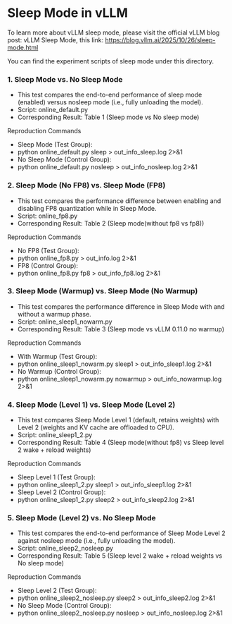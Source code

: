 # Sleep Mode in vLLM

To learn more about vLLM sleep mode, please visit the official vLLM blog post: vLLM Sleep Mode, this link: https://blog.vllm.ai/2025/10/26/sleep-mode.html

You can find the experiment scripts of sleep mode under this directory.

### 1. Sleep Mode vs. No Sleep Mode
- This test compares the end-to-end performance of sleep mode (enabled) versus nosleep mode (i.e., fully unloading the model).
- Script: online_default.py
- Corresponding Result: Table 1 (Sleep mode vs No sleep mode)

Reproduction Commands
- Sleep Mode (Test Group):
- python online_default.py sleep > out_info_sleep.log 2>&1
- No Sleep Mode (Control Group):
- python online_default.py nosleep > out_info_nosleep.log 2>&1


### 2. Sleep Mode (No FP8) vs. Sleep Mode (FP8)
- This test compares the performance difference between enabling and disabling FP8 quantization while in Sleep Mode.
- Script: online_fp8.py
- Corresponding Result: Table 2 (Sleep mode(without fp8 vs fp8))

Reproduction Commands
- No FP8 (Test Group):
- python online_fp8.py > out_info.log 2>&1
- FP8 (Control Group):
- python online_fp8.py fp8 > out_info_fp8.log 2>&1



### 3. Sleep Mode (Warmup) vs. Sleep Mode (No Warmup)
- This test compares the performance difference in Sleep Mode with and without a warmup phase.
- Script: online_sleep1_nowarm.py
- Corresponding Result: Table 3 (Sleep mode vs vLLM 0.11.0 no warmup)

Reproduction Commands
- With Warmup (Test Group):
- python online_sleep1_nowarm.py sleep1 > out_info_sleep1.log 2>&1
- No Warmup (Control Group):
- python online_sleep1_nowarm.py nowarmup > out_info_nowarmup.log 2>&1



### 4. Sleep Mode (Level 1) vs. Sleep Mode (Level 2)
- This test compares Sleep Mode Level 1 (default, retains weights) with Level 2 (weights and KV cache are offloaded to CPU).
- Script: online_sleep1_2.py
- Corresponding Result: Table 4 (Sleep mode(without fp8) vs Sleep level 2 wake + reload weights)

Reproduction Commands
- Sleep Level 1 (Test Group):
- python online_sleep1_2.py sleep1  > out_info_sleep1.log 2>&1
- Sleep Level 2 (Control Group):
- python online_sleep1_2.py sleep2  > out_info_sleep2.log 2>&1



### 5. Sleep Mode (Level 2) vs. No Sleep Mode
- This test compares the end-to-end performance of Sleep Mode Level 2 against nosleep mode (i.e., fully unloading the model).
- Script: online_sleep2_nosleep.py
- Corresponding Result: Table 5 (Sleep level 2 wake + reload weights vs No sleep mode)

Reproduction Commands
- Sleep Level 2 (Test Group):
- python online_sleep2_nosleep.py sleep2 > out_info_sleep2.log 2>&1
- No Sleep Mode (Control Group):
- python online_sleep2_nosleep.py nosleep > out_info_nosleep.log 2>&1
